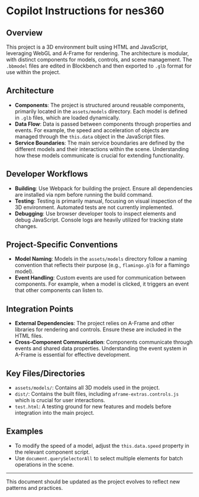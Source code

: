 # Copilot Instructions for nes360

## Overview

This project is a 3D environment built using HTML and JavaScript, leveraging WebGL and A-Frame for rendering. The architecture is modular, with distinct components for models, controls, and scene management. The `.bbmodel` files are edited in Blockbench and then exported to `.glb` format for use within the project.

## Architecture

- **Components**: The project is structured around reusable components, primarily located in the `assets/models` directory. Each model is defined in `.glb` files, which are loaded dynamically.
- **Data Flow**: Data is passed between components through properties and events. For example, the speed and acceleration of objects are managed through the `this.data` object in the JavaScript files.
- **Service Boundaries**: The main service boundaries are defined by the different models and their interactions within the scene. Understanding how these models communicate is crucial for extending functionality.

## Developer Workflows

- **Building**: Use Webpack for building the project. Ensure all dependencies are installed via npm before running the build command.
- **Testing**: Testing is primarily manual, focusing on visual inspection of the 3D environment. Automated tests are not currently implemented.
- **Debugging**: Use browser developer tools to inspect elements and debug JavaScript. Console logs are heavily utilized for tracking state changes.

## Project-Specific Conventions

- **Model Naming**: Models in the `assets/models` directory follow a naming convention that reflects their purpose (e.g., `flamingo.glb` for a flamingo model).
- **Event Handling**: Custom events are used for communication between components. For example, when a model is clicked, it triggers an event that other components can listen to.

## Integration Points

- **External Dependencies**: The project relies on A-Frame and other libraries for rendering and controls. Ensure these are included in the HTML files.
- **Cross-Component Communication**: Components communicate through events and shared data properties. Understanding the event system in A-Frame is essential for effective development.

## Key Files/Directories

- `assets/models/`: Contains all 3D models used in the project.
- `dist/`: Contains the built files, including `aframe-extras.controls.js` which is crucial for user interactions.
- `test.html`: A testing ground for new features and models before integration into the main project.

## Examples

- To modify the speed of a model, adjust the `this.data.speed` property in the relevant component script.
- Use `document.querySelectorAll` to select multiple elements for batch operations in the scene.

---

This document should be updated as the project evolves to reflect new patterns and practices.
